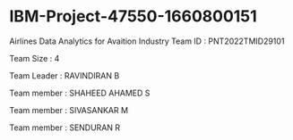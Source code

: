 # IBM-Project-47550-1660800151
Airlines Data Analytics for Avaition Industry
Team ID : PNT2022TMID29101

Team Size : 4

Team Leader : RAVINDIRAN B

Team member : SHAHEED AHAMED S

Team member : SIVASANKAR M

Team member : SENDURAN R

